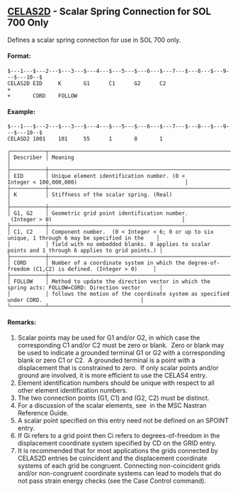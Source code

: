 ## [CELAS2D](https://nexus.hexagon.com/documentationcenter/bundle/MSC_Nastran_2022.4/page/Nastran_Combined_Book/qrg/bulkc1/TOC.CELAS2D.xhtml) - Scalar Spring Connection for SOL 700 Only

Defines a scalar spring connection for use in SOL 700 only.

#### Format:

```nastran
$---1---$---2---$---3---$---4---$---5---$---6---$---7---$---8---$---9---$---10--$
CELAS2D EID     K       G1      C1      G2      C2                      +       
+       CORD    FOLLOW                                                          
```

#### Example:

```nastran
$---1---$---2---$---3---$---4---$---5---$---6---$---7---$---8---$---9---$---10--$
CELASD2 1001    101     55      1       8       1
```

```text
┌───────────┬────────────────────────────────────────────────────────────────────────────────────────────────────┐
│ Describer │ Meaning                                                                                            │
├───────────┼────────────────────────────────────────────────────────────────────────────────────────────────────┤
│ EID       │ Unique element identification number. (0 < Integer < 100,000,000)                                  │
├───────────┼────────────────────────────────────────────────────────────────────────────────────────────────────┤
│ K         │ Stiffness of the scalar spring. (Real)                                                             │
├───────────┼────────────────────────────────────────────────────────────────────────────────────────────────────┤
│ G1, G2    │ Geometric grid point identification number.  (Integer > 0)                                         │
├───────────┼────────────────────────────────────────────────────────────────────────────────────────────────────┤
│ C1, C2    │ Component number.  (0 < Integer < 6; 0 or up to six unique, 1 through 6 may be specified in the    │
│           │ field with no embedded blanks. 0 applies to scalar points and 1 through 6 applies to grid points.) │
├───────────┼────────────────────────────────────────────────────────────────────────────────────────────────────┤
│ CORD      │ Number of a coordinate system in which the degree-of-freedom (C1,C2) is defined. (Integer > 0)     │
├───────────┼────────────────────────────────────────────────────────────────────────────────────────────────────┤
│ FOLLOW    │ Method to update the direction vector in which the spring acts: FOLLOW=CORD: Direction vector      │
│           │ follows the motion of the coordinate system as specified under CORD.                               │
└───────────┴────────────────────────────────────────────────────────────────────────────────────────────────────┘
```

#### Remarks:

1. Scalar points may be used for G1 and/or G2, in which case the corresponding C1 and/or C2 must be zero or blank.  Zero or blank may be used to indicate a grounded terminal G1 or G2 with a corresponding blank or zero C1 or C2.  A grounded terminal is a point with a displacement that is constrained to zero.  If only scalar points and/or ground are involved, it is more efficient to use the CELAS4 entry.
2. Element identification numbers should be unique with respect to all other element identification numbers.
3. The two connection points (G1, C1) and (G2, C2) must be distinct.
4. For a discussion of the scalar elements, see   in the  MSC Nastran Reference Guide.
5. A scalar point specified on this entry need not be defined on an SPOINT entry.
6. If Gi refers to a grid point then Ci refers to degrees-of-freedom in the displacement coordinate system specified by CD on the GRID entry.
7. It is recommended that for most applications the grids connected by CELAS2D entries be coincident and the displacement coordinate systems of each grid be congruent. Connecting non-coincident grids and/or non-congruent coordinate systems can lead to models that do not pass strain energy checks (see the   Case Control command).
